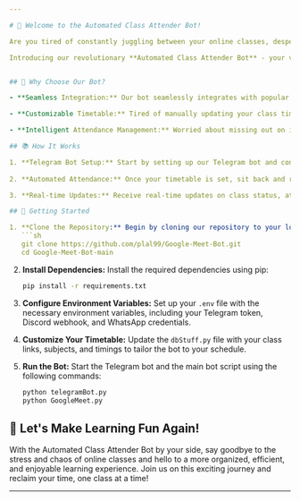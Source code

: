 ```yaml
---

# 🚀 Welcome to the Automated Class Attender Bot!

Are you tired of constantly juggling between your online classes, desperately trying to make it on time? Do you wish there was a way to attend your virtual lectures effortlessly, without constantly checking the clock or worrying about missing out?

Introducing our revolutionary **Automated Class Attender Bot** - your virtual assistant designed to take the stress out of online learning and bring back the joy of attending classes from the comfort of your own home.


## 🌟 Why Choose Our Bot?

- **Seamless Integration:** Our bot seamlessly integrates with popular messaging platforms like Telegram, Discord, and WhatsApp, allowing you to manage your class schedule and receive real-time updates with just a few clicks.

- **Customizable Timetable:** Tired of manually updating your class timetable every semester? Say goodbye to the hassle with our bot's intuitive timetable management system. Simply input your class timings and let the bot handle the rest!

- **Intelligent Attendance Management:** Worried about missing out on important class discussions? Our bot intelligently joins and leaves classes based on predefined criteria, ensuring that you never miss a beat.

## 📚 How It Works

1. **Telegram Bot Setup:** Start by setting up our Telegram bot and configuring your class timetable using simple commands.
   
2. **Automated Attendance:** Once your timetable is set, sit back and relax as our bot takes care of the rest. It will join your classes at the right time and notify you when it's time to leave.

3. **Real-time Updates:** Receive real-time updates on class status, attendance, and upcoming lectures directly to your preferred messaging platform.

## 🚦 Getting Started

1. **Clone the Repository:** Begin by cloning our repository to your local machine:
   ```sh
   git clone https://github.com/plal99/Google-Meet-Bot.git
   cd Google-Meet-Bot-main
   ```

2. **Install Dependencies:** Install the required dependencies using pip:
   ```sh
   pip install -r requirements.txt
   ```

3. **Configure Environment Variables:** Set up your `.env` file with the necessary environment variables, including your Telegram token, Discord webhook, and WhatsApp credentials.

4. **Customize Your Timetable:** Update the `dbStuff.py` file with your class links, subjects, and timings to tailor the bot to your schedule.

5. **Run the Bot:** Start the Telegram bot and the main bot script using the following commands:
   ```sh
   python telegramBot.py
   python GoogleMeet.py
   ```

## 🎉 Let's Make Learning Fun Again!

With the Automated Class Attender Bot by your side, say goodbye to the stress and chaos of online classes and hello to a more organized, efficient, and enjoyable learning experience. Join us on this exciting journey and reclaim your time, one class at a time!

---
```

